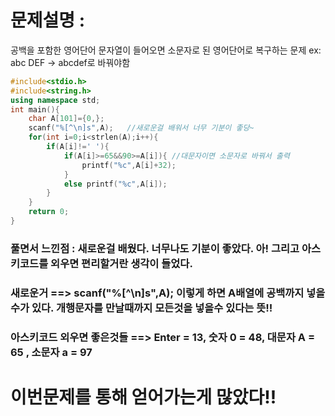 # 문제설명 :
공백을 포함한 영어단어 문자열이 들어오면 소문자로 된 영어단어로 복구하는 문제 ex: abc   DEF -> abcdef로 바꿔야함

```cpp
#include<stdio.h>
#include<string.h>
using namespace std;
int main(){
	char A[101]={0,};
	scanf("%[^\n]s",A);   //새로운걸 배워서 너무 기분이 좋당~
	for(int i=0;i<strlen(A);i++){
		if(A[i]!=' '){
			if(A[i]>=65&&90>=A[i]){ //대문자이면 소문자로 바꿔서 출력
				printf("%c",A[i]+32);
			}
			else printf("%c",A[i]);
		}
	}
	return 0;
}
```


### 풀면서 느낀점 : 새로운걸 배웠다. 너무나도 기분이 좋았다. 아! 그리고 아스키코드를 외우면 편리할거란 생각이 들었다.

### 새로운거 ==> scanf("%[^\n]s",A); 이렇게 하면 A배열에 공백까지 넣을수가 있다. 개행문자를 만날때까지 모든것을 넣을수 있다는 뜻!!

### 아스키코드 외우면 좋은것들 ==> Enter = 13, 숫자 0 = 48,  대문자 A = 65 ,  소문자 a = 97

# 이번문제를 통해 얻어가는게 많았다!!
